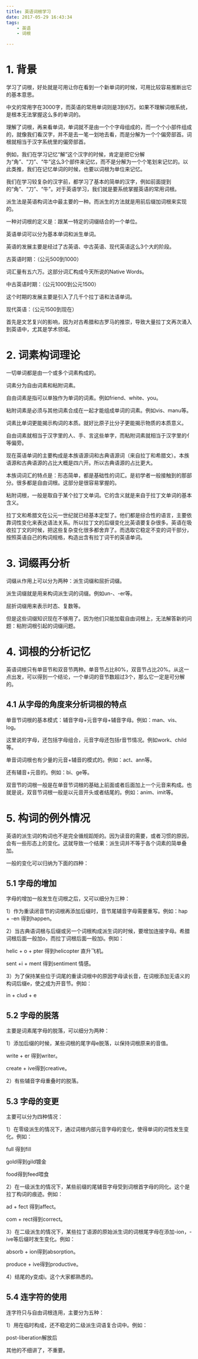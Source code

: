 ```yaml
---
title: 英语词根学习
date: 2017-05-29 16:43:34
tags:
	- 英语
	- 词根

---
```


# 1. 背景

学习了词根，好处就是可用让你在看到一个新单词的时候，可用比较容易推断出它的基本意思。

中文的常用字在3000字，而英语的常用单词则是3到6万。如果不理解词根系统，是根本无法掌握这么多的单词的。

理解了词根，再来看单词，单词就不是由一个个字母组成的，而一个个小部件组成的，就像我们看汉字，并不是去一笔一划地去看，而是分解为一个个偏旁部首。词根就相当于汉字系统里的偏旁部首。

例如，我们在学习记忆“解”这个汉字的时候，肯定是把它分解为“角”、“刀”、“牛”这么3个部件来记忆，而不是分解为一个个笔划来记忆的。以此类推，我们在记忆单词的时候，也要以词根为单位来记忆。

我们在学习较复杂的汉字前，都学习了基本的简单的汉字，例如前面提到的“角”、“刀”、“牛”。对于英语学习，我们就是要系统掌握英语的常用词根。

派生法是英语构词法中最主要的一种。而派生的方法就是用前后缀加词根来实现的。

一种对词根的定义是：跟某一特定的词缀结合的一个单位。

英语单词可以分为基本单词和派生单词。



英语的发展主要是经过了古英语、中古英语、现代英语这么3个大的阶段。

古英语时期：（公元500到1000）

词汇量有五六万。这部分词汇构成今天所说的Native Words。

中古英语时期：（公元1000到公元1500）

这个时期的发展主要是引入了几千个拉丁语和法语单词。

现代英语：（公元1500到现在）

首先是文艺复兴的影响，因为对古希腊和古罗马的推崇，导致大量拉丁文再次涌入到英语中，尤其是学术领域。

# 2. 词素构词理论

一切单词都是由一个或多个词素构成的。

词素分为自由词素和粘附词素。

自由词素是指可以单独作为单词的词素。例如friend、white、you。

粘附词素是必须与其他词素合成在一起才能组成单词的词素。例如vis、manu等。

词素比单词更能揭示构词的本质。就好比原子比分子更能揭示物质的本质意义。

自由词素就相当于汉字里的人、手、言这些单字，而粘附词素就相当于汉字里的亻等偏旁。



现在英语单词的主要构成是本族语源词和古典语源词（来自拉丁和希腊文）。本族语源和古典语源的占比大概是四六开。所以古典语源的占比更大。

本族词词汇的特点是：形态简单，都是基础性的词汇。是初学者一般接触到的那部分。很多都是自由词根。这部分是很容易掌握的。

粘附词根，一般是取自于某个拉丁文单词。它的含义就是来自于拉丁文单词的基本含义。

拉丁文和希腊文在公元一世纪就已经基本定型了。他们都是综合性的语言，主要依靠词性变化来表达语法关系。所以拉丁文的后缀变化比英语要复杂很多。英语在吸收拉丁文的时候，把这些复杂变化很多都舍弃了。而选取它稳定不变的词干部分，按照英语自己的构词规格，构造出含有拉丁词干的英语单词。

# 3. 词缀再分析

词缀从作用上可以分为两种：派生词缀和屈折词缀。

派生词缀就是用来构词派生词的词缀。例如un-、-er等。

屈折词缀用来表示时态、复数等。

但是这些词缀知识现在不够用了。因为他们只能加载自由词根上，无法解答新的问题：粘附词根引起的词缀问题。

# 4. 词根的分析记忆

英语词根只有单音节和双音节两种。单音节占比80%，双音节占比20%。从这一点出发，可以得到一个结论，一个单词的音节数超过3个，那么它一定是可分解的。

## 4.1 从字母的角度来分析词根的特点

单音节词根的基本模式：辅音字母+元音字母+辅音字母。例如：man、vis、log。

这里说的字母，还包括字母组合，元音字母还包括r音节情况。例如work、child等。

单音词词根也有少量的元音+辅音的模式的。例如：act、ann等。

还有辅音+元音的。例如：bi、ge等。

双音节的词根一般是在单音节词根的基础上前面或者后面加上一个元音来构成。也就是说，双音节词根一般是以元音开头或者结尾的。例如：anim、imit等。

# 5. 构词的例外情况

英语的派生词的构词也不是完全循规蹈矩的。因为读音的需要，或者习惯的原因，会有一些形态上的变化。这就导致一个结果：派生词并不等于各个词素的简单叠加。

一般的变化可以归纳为下面的四种：

## 5.1 字母的增加

字母的增加一般发生在词根之后，又可以细分为三种：

1）作为重读闭音节的词根再添加后缀时，音节尾辅音字母需要重写。例如：hap + -en 得到happen。

2）当古典语词根与后缀或另一个词根构成派生词的时候，要增加连接字母。希腊词根后面一般加o，而拉丁词根后面一般加i。例如：

helic + o + pter 得到helicopter 直升飞机。

sent +i + ment 得到sentiment 情感。

3）为了保持某些位于词尾的重读词根中的原因字母读长音，在词根添加无语义的构词后缀e，使之成为开音节。例如：

in + clud + e

## 5.2 字母的脱落

主要是词素尾字母的脱落，可以细分为两种：

1）添加后缀的时候，某些词根的尾字母e脱落，以保持词根原来的音值。

write + er 得到writer。

create + ive得到creative。

2）有些辅音字母重叠时的脱落。

## 5.3 字母的变更

主要可以分为四种情况：

1）在零级派生的情况下，通过词根内部元音字母的变化，使得单词的词性发生变化。例如：

full 得到fill

gold得到gild镀金

food得到feed喂食

2）在一级派生的情况下，某些前缀的尾辅音字母受到词根首字母的同化。这个是拉丁构词的痕迹。例如：

ad + fect 得到affect。

com + rect得到correct。

3）在二级派生的情况下，某些拉丁语源的原始派生词的词根尾字母在添加-ion，-ive等后缀时发生变化。例如：

absorb + ion得到absorption。

produce + ive得到productive。

4）结尾的y变成i。这个大家都熟悉的。

## 5.4 连字符的使用

连字符只与自由词根连用，主要分为五种：

1）用在临时构成，还不稳定的二级派生词语复合词中。例如：

post-liberation解放后

其他的不细讲了，不重要。















